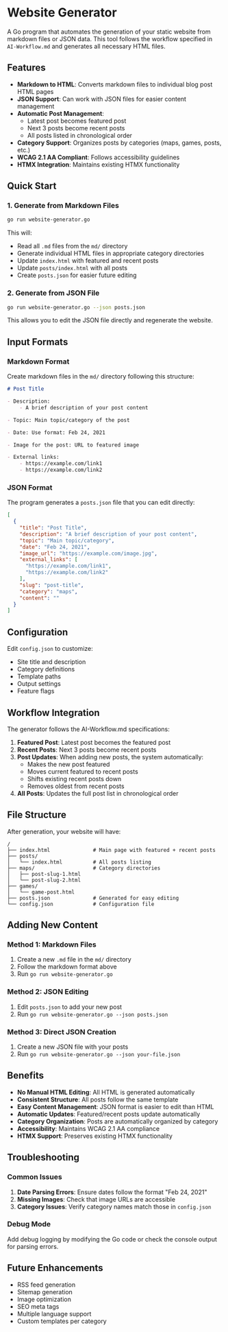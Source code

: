 # Website Generator

A Go program that automates the generation of your static website from markdown files or JSON data. This tool follows the workflow specified in `AI-Workflow.md` and generates all necessary HTML files.

## Features

- **Markdown to HTML**: Converts markdown files to individual blog post HTML pages
- **JSON Support**: Can work with JSON files for easier content management
- **Automatic Post Management**: 
  - Latest post becomes featured post
  - Next 3 posts become recent posts
  - All posts listed in chronological order
- **Category Support**: Organizes posts by categories (maps, games, posts, etc.)
- **WCAG 2.1 AA Compliant**: Follows accessibility guidelines
- **HTMX Integration**: Maintains existing HTMX functionality

## Quick Start

### 1. Generate from Markdown Files

```bash
go run website-generator.go
```

This will:
- Read all `.md` files from the `md/` directory
- Generate individual HTML files in appropriate category directories
- Update `index.html` with featured and recent posts
- Update `posts/index.html` with all posts
- Create `posts.json` for easier future editing

### 2. Generate from JSON File

```bash
go run website-generator.go --json posts.json
```

This allows you to edit the JSON file directly and regenerate the website.

## Input Formats

### Markdown Format

Create markdown files in the `md/` directory following this structure:

```markdown
# Post Title

- Description:
    - A brief description of your post content

- Topic: Main topic/category of the post

- Date: Use format: Feb 24, 2021

- Image for the post: URL to featured image

- External links: 
    - https://example.com/link1
    - https://example.com/link2
```

### JSON Format

The program generates a `posts.json` file that you can edit directly:

```json
[
  {
    "title": "Post Title",
    "description": "A brief description of your post content",
    "topic": "Main topic/category",
    "date": "Feb 24, 2021",
    "image_url": "https://example.com/image.jpg",
    "external_links": [
      "https://example.com/link1",
      "https://example.com/link2"
    ],
    "slug": "post-title",
    "category": "maps",
    "content": ""
  }
]
```

## Configuration

Edit `config.json` to customize:

- Site title and description
- Category definitions
- Template paths
- Output settings
- Feature flags

## Workflow Integration

The generator follows the AI-Workflow.md specifications:

1. **Featured Post**: Latest post becomes the featured post
2. **Recent Posts**: Next 3 posts become recent posts
3. **Post Updates**: When adding new posts, the system automatically:
   - Makes the new post featured
   - Moves current featured to recent posts
   - Shifts existing recent posts down
   - Removes oldest from recent posts
4. **All Posts**: Updates the full post list in chronological order

## File Structure

After generation, your website will have:

```
/
├── index.html              # Main page with featured + recent posts
├── posts/
│   └── index.html          # All posts listing
├── maps/                   # Category directories
│   ├── post-slug-1.html
│   └── post-slug-2.html
├── games/
│   └── game-post.html
├── posts.json              # Generated for easy editing
└── config.json             # Configuration file
```

## Adding New Content

### Method 1: Markdown Files
1. Create a new `.md` file in the `md/` directory
2. Follow the markdown format above
3. Run `go run website-generator.go`

### Method 2: JSON Editing
1. Edit `posts.json` to add your new post
2. Run `go run website-generator.go --json posts.json`

### Method 3: Direct JSON Creation
1. Create a new JSON file with your posts
2. Run `go run website-generator.go --json your-file.json`

## Benefits

- **No Manual HTML Editing**: All HTML is generated automatically
- **Consistent Structure**: All posts follow the same template
- **Easy Content Management**: JSON format is easier to edit than HTML
- **Automatic Updates**: Featured/recent posts update automatically
- **Category Organization**: Posts are automatically organized by category
- **Accessibility**: Maintains WCAG 2.1 AA compliance
- **HTMX Support**: Preserves existing HTMX functionality

## Troubleshooting

### Common Issues

1. **Date Parsing Errors**: Ensure dates follow the format "Feb 24, 2021"
2. **Missing Images**: Check that image URLs are accessible
3. **Category Issues**: Verify category names match those in `config.json`

### Debug Mode

Add debug logging by modifying the Go code or check the console output for parsing errors.

## Future Enhancements

- RSS feed generation
- Sitemap generation
- Image optimization
- SEO meta tags
- Multiple language support
- Custom templates per category 